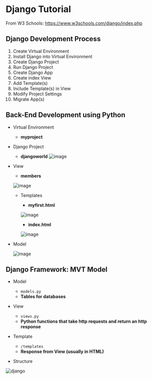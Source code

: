 # Django Tutorial

From W3 Schools: https://www.w3schools.com/django/index.php

## Django Development Process
1. Create Virtual Environment
2. Install Django into Virtual Environment
3. Create Django Project
4. Run Django Project
5. Create Django App
6. Create index View
7. Add Template(s)
8. Include Template(s) in View
9. Modify Project Settings
10. Migrate App(s)
## Back-End Development using Python
- Virtual Environment
  - **myproject**
- Django Project
  - **djangoworld**
  ![image](https://user-images.githubusercontent.com/54840122/205466114-32079b8c-ec40-4c0c-8b19-01fa36e2a79b.png)
  
 - View
    - **members**
    
    ![image](https://user-images.githubusercontent.com/54840122/205466213-31c6a0b3-bcf3-43bb-86ff-fde4a69298d7.png)
    - Templates
      - **myfirst.html**
      
      ![image](https://user-images.githubusercontent.com/54840122/205467560-d550e9e8-f53c-4e1e-8706-84d30451f6a2.png)
      - **index.html**
      
      ![image](https://user-images.githubusercontent.com/54840122/205512872-cdb23f6e-0fcc-4b44-827d-ed1e6dc34329.png)

  - Model
      
      ![image](https://user-images.githubusercontent.com/54840122/205512795-36ccbca5-02b9-4ab2-b145-cd8f61d0dde6.png)

 
## Django Framework: MVT Model

- Model
  - `models.py`
  - **Tables for databases**
- View
  - `views.py`
  - **Python functions that take http requests and return an http response**
- Template
  - `/templates`
  - **Response from View (usually in HTML)**

- Structure

![django](https://user-images.githubusercontent.com/54840122/205463140-55d19147-3d97-43ab-ae70-6c5f8b7fb988.JPG)
